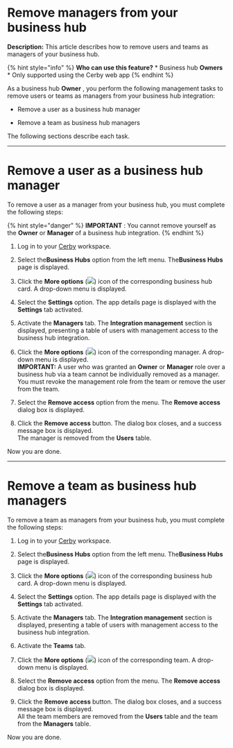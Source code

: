 # Remove managers from your business hub

**Description:** This article describes how to remove users and teams as managers of your business hub.

{% hint style="info" %} **Who can use this feature?** * Business hub
**Owners** * Only supported using the Cerby web app {% endhint %}

As a business hub **Owner** , you perform the following management tasks to
remove users or teams as managers from your business hub integration:

  * Remove a user as a business hub manager

  * Remove a team as business hub managers

The following sections describe each task.

* * *

# Remove a user as a business hub manager

To remove a user as a manager from your business hub, you must complete the
following steps:

{% hint style="danger" %} **IMPORTANT** : You cannot remove yourself as the
**Owner** or **Manager** of a business hub integration. {% endhint %}

  1. Log in to your [Cerby](https://app.cerby.com/) workspace.

  2. Select the**Business Hubs** option from the left menu. The**Business Hubs** page is displayed.

  3. Click the **More options** (![](https://downloads.intercomcdn.com/i/o/pc0ldyqu/1445292246/8b619354f4bc37d52a71480f72fa/AD_4nXfr3-YldnQ2De5ChMi0XObm91PK390NTCo3afWmpBNFEFIBne514QxVjYJrMSlObGA-nNo5JedJwP_yxgCoSag82aB4jvGFCKfQMnayBuh9Kg1rTb0mmRLz7-wTvh8zAo6vnZVk?expires=1743117000&signature=41e00e873365c9c9b2575395323c087c5c5823db614c17e2998e70856caa3f1b&req=dSQjE8t3n4NbX%2FMU3HP0gDkpIUyoyctqAlP6c1QU%2BqPxbkbCL9s%3D%0A)) icon of the corresponding business hub card. A drop-down menu is displayed.

  4. Select the **Settings** option. The app details page is displayed with the **Settings** tab activated.

  5. Activate the **Managers** tab. The **Integration management** section is displayed, presenting a table of users with management access to the business hub integration.

  6. Click the **More options** (![](https://downloads.intercomcdn.com/i/o/pc0ldyqu/1445292414/0ce1a5a0539b14c63b4a3c55496e/AD_4nXfr3-YldnQ2De5ChMi0XObm91PK390NTCo3afWmpBNFEFIBne514QxVjYJrMSlObGA-nNo5JedJwP_yxgCoSag82aB4jvGFCKfQMnayBuh9Kg1rTb0mmRLz7-wTvh8zAo6vnZVk?expires=1743117000&signature=44c98a3c7f2783ccf5ed14304323b6295c30b9a35eb7750c7cdb44cf39e37a37&req=dSQjE8t3n4VeXfMU3HP0gAVCzAJj4FJip4ZYMiRzGc8ptJFBNAo%3D%0A)) icon of the corresponding manager. A drop-down menu is displayed.  
**IMPORTANT:** A user who was granted an **Owner** or **Manager** role over a
business hub via a team cannot be individually removed as a manager. You must
revoke the management role from the team or remove the user from the team.

  7. Select the **Remove access** option from the menu. The **Remove access** dialog box is displayed.

  8. Click the **Remove access** button. The dialog box closes, and a success message box is displayed.   
The manager is removed from the **Users** table.

Now you are done.

* * *

# Remove a team as business hub managers

To remove a team as managers from your business hub, you must complete the
following steps:

  1. Log in to your [Cerby](https://app.cerby.com/) workspace.

  2. Select the**Business Hubs** option from the left menu. The**Business Hubs** page is displayed.

  3. Click the **More options** (![](https://downloads.intercomcdn.com/i/o/pc0ldyqu/1445292246/8b619354f4bc37d52a71480f72fa/AD_4nXfr3-YldnQ2De5ChMi0XObm91PK390NTCo3afWmpBNFEFIBne514QxVjYJrMSlObGA-nNo5JedJwP_yxgCoSag82aB4jvGFCKfQMnayBuh9Kg1rTb0mmRLz7-wTvh8zAo6vnZVk?expires=1743117000&signature=41e00e873365c9c9b2575395323c087c5c5823db614c17e2998e70856caa3f1b&req=dSQjE8t3n4NbX%2FMU3HP0gDkpIUyoyctqAlP6c1QU%2BqPxbkbCL9s%3D%0A)) icon of the corresponding business hub card. A drop-down menu is displayed.

  4. Select the **Settings** option. The app details page is displayed with the **Settings** tab activated.

  5. Activate the **Managers** tab. The **Integration management** section is displayed, presenting a table of users with management access to the business hub integration.

  6. Activate the **Teams** tab.

  7. Click the **More options** (![](https://downloads.intercomcdn.com/i/o/pc0ldyqu/1445292246/8b619354f4bc37d52a71480f72fa/AD_4nXfr3-YldnQ2De5ChMi0XObm91PK390NTCo3afWmpBNFEFIBne514QxVjYJrMSlObGA-nNo5JedJwP_yxgCoSag82aB4jvGFCKfQMnayBuh9Kg1rTb0mmRLz7-wTvh8zAo6vnZVk?expires=1743117000&signature=41e00e873365c9c9b2575395323c087c5c5823db614c17e2998e70856caa3f1b&req=dSQjE8t3n4NbX%2FMU3HP0gDkpIUyoyctqAlP6c1QU%2BqPxbkbCL9s%3D%0A)) icon of the corresponding team. A drop-down menu is displayed.

  8. Select the **Remove access** option from the menu. The **Remove access** dialog box is displayed.

  9. Click the **Remove access** button. The dialog box closes, and a success message box is displayed.   
All the team members are removed from the **Users** table and the team from
the **Managers** table.

Now you are done.


